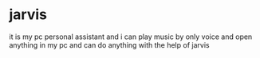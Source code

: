 # jarvis
it is my pc personal assistant and i can play music by only voice and open anything in my pc and can do anything with the help of jarvis
